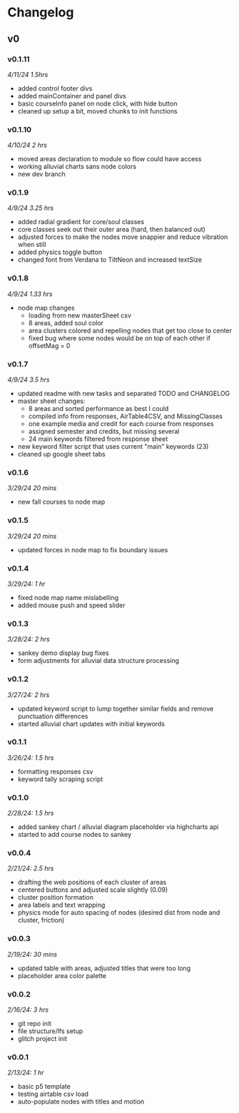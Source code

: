 # Changelog

## v0

### v0.1.11

*4/11/24 1.5hrs*

- added control footer divs
- added mainContainer and panel divs
- basic courseInfo panel on node click, with hide button
- cleaned up setup a bit, moved chunks to init functions

### v0.1.10

*4/10/24 2 hrs*

- moved areas declaration to module so flow could have access
- working alluvial charts sans node colors
- new dev branch

### v0.1.9

*4/9/24 3.25 hrs*

- added radial gradient for core/soul classes
- core classes seek out their outer area (hard, then balanced out)
- adjusted forces to make the nodes move snappier and reduce vibration when still
- added physics toggle button
- changed font from Verdana to TiltNeon and increased textSize

### v0.1.8

*4/9/24 1.33 hrs*

- node map changes
  - loading from new masterSheet csv
  - 8 areas, added soul color
  - area clusters colored and repelling nodes that get too close to center
  - fixed bug where some nodes would be on top of each other if offsetMag = 0

### v0.1.7

*4/9/24 3.5 hrs*

- updated readme with new tasks and separated TODO and CHANGELOG
- master sheet changes:
  - 8 areas and sorted performance as best I could
  - compiled info from responses, AirTable4CSV, and MissingClasses
  - one example media and credit for each course from responses
  - assigned semester and credits, but missing several
  - 24 main keywords filtered from response sheet
- new keyword filter script that uses current "main" keywords (23)
- cleaned up google sheet tabs

### v0.1.6

*3/29/24 20 mins*

- new fall courses to node map

### v0.1.5

*3/29/24 20 mins*

- updated forces in node map to fix boundary issues

### v0.1.4

*3/29/24: 1 hr*

- fixed node map name mislabelling
- added mouse push and speed slider

### v0.1.3

*3/28/24: 2 hrs*

- sankey demo display bug fixes
- form adjustments for alluvial data structure processing

### v0.1.2

*3/27/24: 2 hrs*

- updated keyword script to lump together similar fields and remove punctuation differences
- started alluvial chart updates with initial keywords

### v0.1.1

*3/26/24: 1.5 hrs*

- formatting responses csv
- keyword tally scraping script

### v0.1.0

*2/28/24:  1.5 hrs*

- added sankey chart / alluvial diagram placeholder via highcharts api
- started to add course nodes to sankey

### v0.0.4

*2/21/24: 2.5 hrs*

- drafting the web positions of each cluster of areas
- centered buttons and adjusted scale slightly (0.09)
- cluster position formation
- area labels and text wrapping
- physics mode for auto spacing of nodes (desired dist from node and cluster, friction)

### v0.0.3

*2/19/24: 30 mins*

- updated table with areas, adjusted titles that were too long
- placeholder area color palette

### v0.0.2

*2/16/24: 3 hrs*

- git repo init
- file structure/lfs setup
- glitch project init

### v0.0.1

*2/13/24: 1 hr*

- basic p5 template
- testing airtable csv load
- auto-populate nodes with titles and motion
  